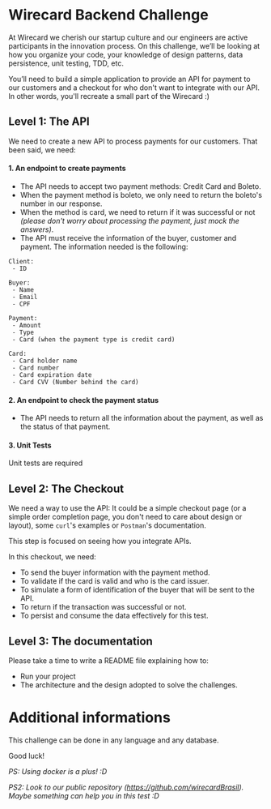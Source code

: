 # Wirecard Backend Challenge

At Wirecard we cherish our startup culture and our engineers are active participants in the innovation process. On this challenge, we’ll be looking at how you organize your code, your knowledge of design patterns, data persistence, unit testing, TDD, etc.

You’ll need to build a simple application to provide an API for payment to our customers and a checkout for who don't want to integrate with our API. In other words, you'll recreate a small part of the Wirecard :)

## Level 1: The API

We need to create a new API to process payments for our customers.
That been said, we need:

#### 1. An endpoint to create payments

- The API needs to accept two payment methods: Credit Card and Boleto.
- When the payment method is boleto, we only need to return the boleto's number in our response.
- When the method is card, we need to return if it was successful or not _(please don't worry about processing the payment, just mock the answers)_.
- The API must receive the information of the buyer, customer and payment. The information needed is the following:

```
Client:
 - ID

Buyer:
 - Name
 - Email
 - CPF

Payment:
 - Amount
 - Type
 - Card (when the payment type is credit card)

Card:
 - Card holder name
 - Card number
 - Card expiration date
 - Card CVV (Number behind the card)

```

#### 2. An endpoint to check the payment status

- The API needs to return all the information about the payment, as well as the status of that payment.

#### 3. Unit Tests

Unit tests are required

## Level 2: The Checkout

We need a way to use the API: It could be a simple checkout page (or a simple order completion page, you don't need to care about design or layout), some `curl`'s examples or `Postman`'s documentation.

This step is focused on seeing how you integrate APIs.

In this checkout, we need:

- To send the buyer information with the payment method.
- To validate if the card is valid and who is the card issuer.
- To simulate a form of identification of the buyer that will be sent to the API.
- To return if the transaction was successful or not.
- To persist and consume the data effectively for this test.

## Level 3: The documentation

Please take a time to write a README file explaining how to:

- Run your project
- The architecture and the design adopted to solve the challenges.

# Additional informations

This challenge can be done in any language and any database.

Good luck!

_PS: Using docker is a plus! :D_

_PS2: Look to our public repository (https://github.com/wirecardBrasil). Maybe something can help you in this test :D_
